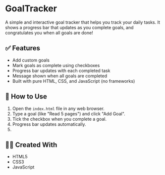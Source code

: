 # GoalTracker

A simple and interactive goal tracker that helps you track your daily tasks. It shows a progress bar that updates as you complete goals, and congratulates you when all goals are done!

## ✅ Features
- Add custom goals
- Mark goals as complete using checkboxes
- Progress bar updates with each completed task
- Message shown when all goals are completed
- Built with pure HTML, CSS, and JavaScript (no frameworks)

## 🚀 How to Use
1. Open the `index.html` file in any web browser.
2. Type a goal (like "Read 5 pages") and click "Add Goal".
3. Tick the checkbox when you complete a goal.
4. Progress bar updates automatically.
5. 
## 👩‍💻 Created With
- HTML5
- CSS3
- JavaScript
